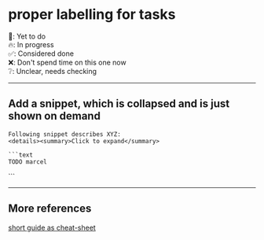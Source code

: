 # proper labelling for tasks

🔲: Yet to do  
🔥: In progress  
✅: Considered done  
❌: Don't spend time on this one now  
❔: Unclear, needs checking  

--------------------
## Add a snippet, which is collapsed and is just shown on demand

```
Following snippet describes XYZ:
<details><summary>Click to expand</summary>

```text
TODO marcel
```

</details>
```

----
## More references

[short guide as cheat-sheet](https://guides.github.com/pdfs/markdown-cheatsheet-online.pdf)
